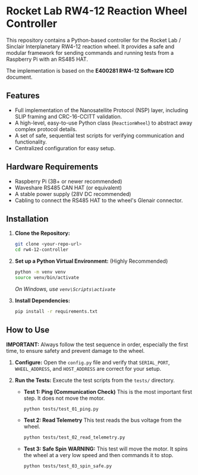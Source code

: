 # Rocket Lab RW4-12 Reaction Wheel Controller

This repository contains a Python-based controller for the Rocket Lab / Sinclair Interplanetary RW4-12 reaction wheel. It provides a safe and modular framework for sending commands and running tests from a Raspberry Pi with an RS485 HAT.

The implementation is based on the **E400281 RW4-12 Software ICD** document.

## Features

*   Full implementation of the Nanosatellite Protocol (NSP) layer, including SLIP framing and CRC-16-CCITT validation.
*   A high-level, easy-to-use Python class (`ReactionWheel`) to abstract away complex protocol details.
*   A set of safe, sequential test scripts for verifying communication and functionality.
*   Centralized configuration for easy setup.

## Hardware Requirements

*   Raspberry Pi (3B+ or newer recommended)
*   Waveshare RS485 CAN HAT (or equivalent)
*   A stable power supply (28V DC recommended)
*   Cabling to connect the RS485 HAT to the wheel's Glenair connector.

## Installation

1.  **Clone the Repository:**
    ```bash
    git clone <your-repo-url>
    cd rw4-12-controller
    ```

2.  **Set up a Python Virtual Environment:** (Highly Recommended)
    ```bash
    python -m venv venv
    source venv/bin/activate
    ```
    *On Windows, use `venv\Scripts\activate`*

3.  **Install Dependencies:**
    ```bash
    pip install -r requirements.txt
    ```

## How to Use

**IMPORTANT:** Always follow the test sequence in order, especially the first time, to ensure safety and prevent damage to the wheel.

1.  **Configure:**
    Open the `config.py` file and verify that `SERIAL_PORT`, `WHEEL_ADDRESS`, and `HOST_ADDRESS` are correct for your setup.

2.  **Run the Tests:**
    Execute the test scripts from the `tests/` directory.

    *   **Test 1: Ping (Communication Check)**
        This is the most important first step. It does not move the motor.
        ```bash
        python tests/test_01_ping.py
        ```

    *   **Test 2: Read Telemetry**
        This test reads the bus voltage from the wheel.
        ```bash
        python tests/test_02_read_telemetry.py
        ```

    *   **Test 3: Safe Spin**
        **WARNING:** This test will move the motor. It spins the wheel at a very low speed and then commands it to stop.
        ```bash
        python tests/test_03_spin_safe.py
        ```